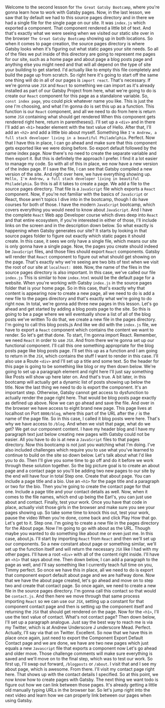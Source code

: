 Welcome to the second lesson for `The Great Gatsby Bootcamp`, where you're gonna learn how to work with Gatsby pages. Now, in the last lesson, we saw that by default we had to this source pages directory and in there we had a single file for the single page on our site. It was `index.js` which exported a component. That component rendered a little bit of text. And that's exactly what we were seeing when we visited our static site over in the browser `The Great Gatsby Bootcamp` showing up in both locations. So when it comes to page creation, the source pages directory is where Gatsby looks when it's figuring out what static pages your site needs. So all of the files we put inside of this directory are going to represent me pages for our site, such as a home page and about page a blog posts page and anything else you might need and that will all depend on the type of site your building to get started. I'd actually like to empty this file completely and build the page up from scratch. So right here it's going to start off the same one thing will do in all of our pages is `import react`. That's necessary. If we're gonna use `JSX` and `React` to something we can import as it's already installed as part of our Gatsby Project from here, what we're going to do is create our `React` component for this page as a standalone variable. So, `const index page`, you could pick whatever name you like. This is just the one I'm choosing, and what I'm gonna do is set this up as a function. This function is our `React` component, and all we need to do from here is return some `JSX` containing what should get rendered When this component gets rendered right here, return in parentheses(). I'll set up a `<div>` and in there I'll add an `<h1>` header element with the text value of Hello. After that, I'll add an `<h2>` and add a little bio about myself. Something like `I'm Andrew, a full stack developer living in a beautiful Philadelphia`. Perfect. Now that I have this in place, I can go ahead and make sure that this component gets exported like we were doing before. So export default followed by the name index page. Now there's no need to create the separate variable and then export it. But this is definitely the approach I prefer. I find it a lot easier to manage my code. So with all of this in place, we now have a new version of the index page. If I save the file, I can see that Gatsby compiled a new version of the site. And right over here, we have everything showing up. `Hello, I'm Andrew, a full stack developer living in beautiful Philadelphia`. So this is all it takes to create a page. We add a file to the source pages directory. That file is a `JavaScript` file which exports a `React` component. Now, if you're not familiar with the basics of `JavaScript` or React, those aren't topics I dive into in the bootcamp, though I do have courses for both of those. I have the modern `JavaScript` bootcamp, which covers everything you would need to know about `JavaScript`. And I have the complete `React` Web app Developer course which dives deep into `React` and that entire ecosystem, if you're interested in either of those, I'll include links on the screen and in the description down below. So what exactly is happening when Gatsby generates our site? It starts by looking in that source pages folder to figure out exactly which static pages it should create. In this case, it sees we only have a single file, which means our site is only gonna have a single page. Now, the pages you create should indeed be `JavaScript` files, and those files should export `React` components. Gatsby will render that `React` component to figure out what should get showing on the page. That's exactly why we're seeing are two bits of text when we visit the root of our site at `localhost: 8000`. Now, the name of the files in the source pages directory is also important. In this case, we've called our file `index.js` This is similar to how `index.html` would be the default page for a website. When you're working with Gatsby `index.js` in the source pages folder that is your home page. So in this case, that's exactly why that content is appearing now to create a new page, all we need to do is add a new file to the pages directory and that's exactly what we're going to do right now. In total, we're gonna add three new pages in this lesson. Let's go ahead and get started by adding a blog posts page to the site. So this is going to be a page where we will eventually show a list of all of the blog posts we've written To do that, we create a new file in the pages directory. I'm going to call this blog posts.js And like we did with the `index.js` file, we have to export a `React` component which contains the content we want to render. So let's get that done. To start, I'm gonna import React. Remember, we need `React` in order to use `JSX`. And from there we're gonna set up our functional component. I'll call this one something appropriate for the blog posts page like blog posts page. I'll set this up as a function and I am going to return in the `JSX`, which contains the stuff I want to render in this case. I'll also use a Route `<div>` and I'll set up a title and some text. So the header for this page is going to be something like blog or my then down below. We're going to set up a paragraph element and right here I'll just say something like Posts will show up here later on. And that's true. A bit later, in this bootcamp will actually get a dynamic list of posts showing up below the title. Now the last thing we need to do is export the component. It's an important step. Otherwise, Gatsby cannot get access to dysfunction to actually render the page right here. That would be blog posts page exactly as defined up above. Now we can go ahead and save the file. And over in the browser we have access to eight brand new page. This page lives at localhost on Port `8000/blog`, where this part of the URL after the `/` is the name of the page file. So in this case, I called it blog posts were here. That's why we have access to `/blog`. And when we visit that page, what do we get? We get our component content. I have my header blog and I have my paragraph text just below creating new pages with Gatsby could not be easier. All you have to do is at new a `JavaScript` files to that pages directory. Now this bootcamp is not just you watching what I'm doing. I've also included challenges which require you to use what you've learned to continue to build on the site so down below. Let's talk about what I'd like you to do. Then I'll give you some time to go off and do it before we work through these solution together. So the big picture goal is to create an about page and a contact page so you'll be adding two new pages to our site by the end will have four in total Step one. Create that about page. You can include a page title and a bio. Use an `<h1>` for the page title and a paragraph or two for the bio. Then you're going to create the contact page for that one. Include a page title and your contact details as well. Now, when it comes to the file names, which end up being the Earl's, you can just use about and contact. Finally, test your work. Once you have that code in place, actually visit those girls in the browser and make sure you see your pages showing up. So take some time to knock this out, test your work, pause the video When you're done, come back and click Play How that go. Let's get to it. Step one. I'm going to create a new file in the pages directory for the About page. Now I'm going to go with about as the URL. Though maybe you wanted to do something like about me or even just me. In this case, about.js. I'll start by importing `React` from `React` and then we'll set up our components. So a new constant about page or something similar, we'll set up the function itself and will return the necessary `JSX` like I had with my other pages. I'll have a root `<div>` with all of the content right inside. I'll have an `<h1>` that says about me. Then down below, I can add a paragraph to the page as well, and I'll say something like I currently teach full time on you, Timmy perfect. So once we have this in place, all we need to do is export that component export default about page and we are halfway done. Now that we have the about page created, let's go ahead and move on to step two and create that contact page. So once again, we need to create a new file in the source pages directory. I'm gonna call this contact so that would be `contact.js`. And then here we move through that same process importing `React` so we can use our `JSX`, setting up a constant for that component contact page and then is setting up the component itself and returning the `JSX` that should get rendered on the page. Now for the `<h1>`, I'll use the text value of contact. What's not contact page? Then down below, I'll set up a paragraph analogue. Just say the best way to reach me is via my Twitter, which is at Andrew Underscore J underscore Mead. Perfect. Actually, I'll say via that on Twitter. Excellent. So now that we have this in place once again, just need to export the Component Export Default Contact page and we are done, we have are two new pages which just equals a new `Javascript` file that exports a component now Let's go ahead and older move. Those challenge comments will make sure everything is saved and we'll move on to the final step, which was to test our work. So first up, I'll swap out forward, `/blogposts` or `/about`. I visit that and I see my about page, which is awesome. From there. I'll visit my contact page right here. That shows up with the contact details I specified. So at this point, we now know how to create pages with Gatsby. The next thing we want todo is figure out how we can link between those pages. It's already getting a little old manually typing URLs in the browser bar. So let's jump right into the next video and learn how we can properly link between our pages when using Gatsby.